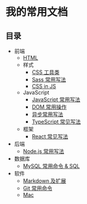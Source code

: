 # 我的常用文档
## 目录
* 前端
  * [HTML](content/fe/html.md)
  * 样式
    * [CSS 工具类](content/fe/style/css-util.md)
    * [Sass 常用写法](content/fe/style/sass.md)
    * [CSS in JS](content/fe/style/css-in-js.md)
  * JavaScript
    * [JavaScript 常用写法](content/fe/js/javascript.md)
    * [DOM 常用操作](content/fe/js/DOM.md)
    * [异步常用写法](content/fe/js/async.md)
    * [TypeScript 常见写法](content/fe/js/ts.md)
  * 框架
    * [React 常见写法](content/fe/framework/react.md)
* 后端
  * [Node.js 常用写法](content/backend/nodejs.md)
* 数据库
  * [MySQL 常用命令 & SQL](content/database/mysql.md)
* 软件
  * [Markdown 及扩展](content/software/markdown.md)
  * [Git 常用命令](content/software/git.md)
  * [Mac](content/software/mac.md)